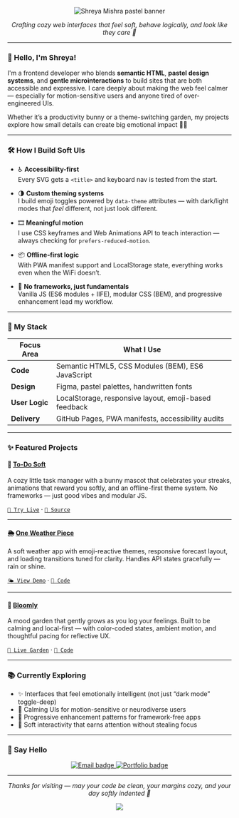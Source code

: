 <!-- README.md -->

<!-- 🌸 Custom Banner (Pastel & Playful) -->
<p align="center">
  <img src="https://capsule-render.vercel.app/api?type=waving&color=fec8d8,fcd5ce&height=100&section=header&text=Shreya%20Mishra%20%7C%20Frontend%20Dev&fontSize=36&fontColor=ffffff&animation=fadeIn" alt="Shreya Mishra pastel banner"/>
</p>

<p align="center">
  <em>Crafting cozy web interfaces that feel soft, behave logically, and look like they care 💖</em>
</p>

---

### 🌷 Hello, I'm Shreya!

I'm a frontend developer who blends **semantic HTML**, **pastel design systems**, and **gentle microinteractions** to build sites that are both accessible and expressive. I care deeply about making the web feel calmer — especially for motion-sensitive users and anyone tired of over-engineered UIs.

Whether it’s a productivity bunny or a theme-switching garden, my projects explore how small details can create big emotional impact 🐇🌱

---

### 🛠️ How I Build Soft UIs

- ♿ **Accessibility-first**  
  Every SVG gets a `<title>` and keyboard nav is tested from the start.

- 🌗 **Custom theming systems**  
  I build emoji toggles powered by `data-theme` attributes — with dark/light modes that *feel* different, not just look different.

- 🎞️ **Meaningful motion**  
  I use CSS keyframes and Web Animations API to teach interaction — always checking for `prefers-reduced-motion`.

- 📦 **Offline-first logic**  
  With PWA manifest support and LocalStorage state, everything works even when the WiFi doesn’t.

- 📐 **No frameworks, just fundamentals**  
  Vanilla JS (ES6 modules + IIFE), modular CSS (BEM), and progressive enhancement lead my workflow.

---

### 🎨 My Stack

| **Focus Area** | **What I Use** |
|----------------|----------------|
| **Code** | Semantic HTML5, CSS Modules (BEM), ES6 JavaScript |
| **Design** | Figma, pastel palettes, handwritten fonts |
| **User Logic** | LocalStorage, responsive layout, emoji-based feedback |
| **Delivery** | GitHub Pages, PWA manifests, accessibility audits |

---

### ✨ Featured Projects

#### 🐰 [To-Do Soft](https://shreyapuff.github.io/todosoft)  
A cozy little task manager with a bunny mascot that celebrates your streaks, animations that reward you softly, and an offline-first theme system. No frameworks — just good vibes and modular JS.

[`🌸 Try Live`](https://shreyapuff.github.io/todosoft) · [`🔧 Source`](https://github.com/shreyapuff/todosoft)

---

#### 🌦️ [One Weather Piece](https://shreyapuff.github.io/oneweatherpiece)  
A soft weather app with emoji-reactive themes, responsive forecast layout, and loading transitions tuned for clarity. Handles API states gracefully — rain or shine.

[`🌤️ View Demo`](https://shreyapuff.github.io/oneweatherpiece) · [`🧪 Code`](https://github.com/shreyapuff/oneweatherpiece)

---

#### 🌱 [Bloomly](https://shreyapuff.github.io/bloomly)  
A mood garden that gently grows as you log your feelings. Built to be calming and local-first — with color-coded states, ambient motion, and thoughtful pacing for reflective UX.

[`🌿 Live Garden`](https://shreyapuff.github.io/bloomly) · [`📘 Code`](https://github.com/shreyapuff/bloomly)

---

### 📚 Currently Exploring

- ✨ Interfaces that feel emotionally intelligent (not just “dark mode” toggle-deep)
- 🐌 Calming UIs for motion-sensitive or neurodiverse users
- 🧩 Progressive enhancement patterns for framework-free apps
- 🎀 Soft interactivity that earns attention without stealing focus

---

### 💌 Say Hello

<p align="center">
  <a href="mailto:shreyapuff@gmail.com">
    <img src="https://img.shields.io/badge/%F0%9F%93%A7%20Email-shreyapuff@gmail.com-fec8d8?style=for-the-badge&labelColor=ffb6c1&color=fec8d8&logo=gmail&logoColor=white" alt="Email badge" />
  </a>
  <a href="https://shreyapuff.github.io/portfolio">
    <img src="https://img.shields.io/badge/%F0%9F%8C%90%20Portfolio-softfolio-daeaf6?style=for-the-badge&labelColor=c3bef0&color=daeaf6&logo=chrome&logoColor=black" alt="Portfolio badge" />
  </a>
</p>

---

<p align="center">
  <em>Thanks for visiting — may your code be clean, your margins cozy, and your day softly indented 🧸</em>
</p>

<p align="center">
  <img src="https://capsule-render.vercel.app/api?type=waving&color=fec8d8,fcd5ce&height=100&section=footer"/>
</p>

